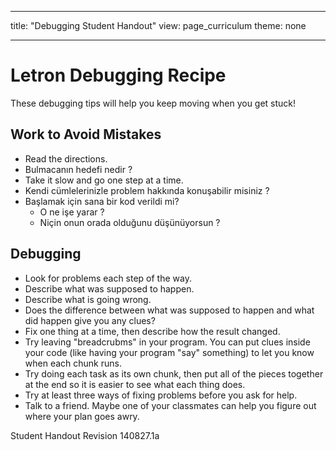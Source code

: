 * * *

title: "Debugging Student Handout" view: page_curriculum theme: none

* * *

# Letron Debugging Recipe

These debugging tips will help you keep moving when you get stuck!

## Work to Avoid Mistakes

  * Read the directions.
  * Bulmacanın hedefi nedir ?
  * Take it slow and go one step at a time.
  * Kendi cümlelerinizle problem hakkında konuşabilir misiniz ?
  * Başlamak için sana bir kod verildi mi? 
      * O ne işe yarar ?
      * Niçin onun orada olduğunu düşünüyorsun ?

## Debugging

  * Look for problems each step of the way.
  * Describe what was supposed to happen.
  * Describe what is going wrong.
  * Does the difference between what was supposed to happen and what did happen give you any clues?
  * Fix one thing at a time, then describe how the result changed.
  * Try leaving "breadcrubms" in your program. You can put clues inside your code (like having your program "say" something) to let you know when each chunk runs.
  * Try doing each task as its own chunk, then put all of the pieces together at the end so it is easier to see what each thing does.
  * Try at least three ways of fixing problems before you ask for help.
  * Talk to a friend. Maybe one of your classmates can help you figure out where your plan goes awry.

Student Handout Revision 140827.1a